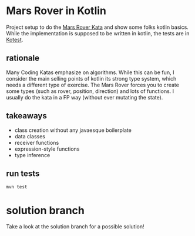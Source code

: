 # Mars Rover in Kotlin

Project setup to do the [Mars Rover Kata](https://kata-log.rocks/mars-rover-kata)
and show some folks kotlin basics.
While the implementation is supposed to be written
in kotlin, the tests are in [Kotest](https://kotest.io).

## rationale

Many Coding Katas emphasize on algorithms.
While this can be fun, I consider the main selling points
of kotlin its strong type system, which needs a different
type of exercise. The Mars Rover forces you to create
some types (such as rover, position, direction) and
lots of functions. I usually do the kata in a FP
way (without ever mutating the state).

## takeaways

- class creation without any javaesque boilerplate
- data classes
- receiver functions
- expression-style functions
- type inference

## run tests

```shell script
mvn test
```

# solution branch

Take a look at the solution branch for a
possible solution!
